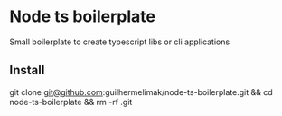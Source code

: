# Node ts boilerplate

Small boilerplate to create typescript libs or cli applications

## Install

git clone git@github.com:guilhermelimak/node-ts-boilerplate.git && cd node-ts-boilerplate && rm -rf .git
